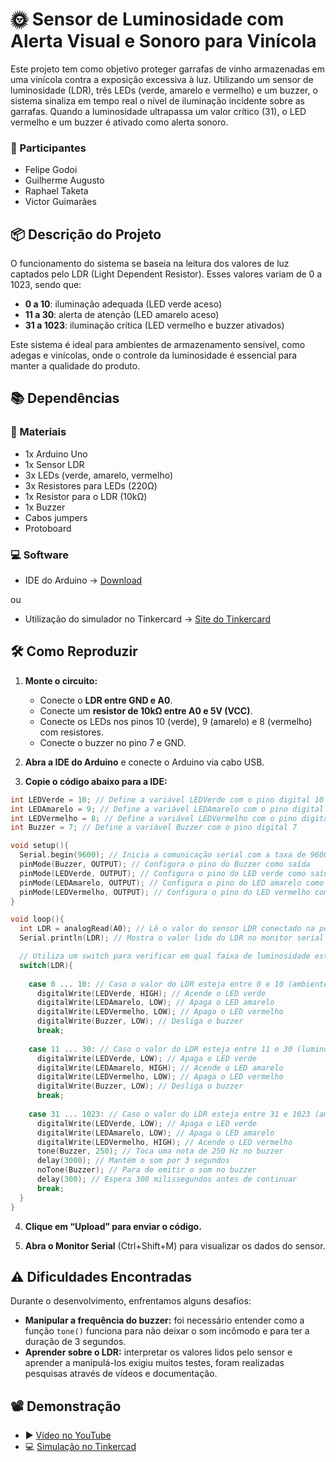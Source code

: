 # 🌞 Sensor de Luminosidade com Alerta Visual e Sonoro para Vinícola

Este projeto tem como objetivo proteger garrafas de vinho armazenadas em uma vinícola contra a exposição excessiva à luz. Utilizando um sensor de luminosidade (LDR), três LEDs (verde, amarelo e vermelho) e um buzzer, o sistema sinaliza em tempo real o nível de iluminação incidente sobre as garrafas. Quando a luminosidade ultrapassa um valor crítico (31), o LED vermelho e um buzzer é ativado como alerta sonoro.

### 👥 Participantes
- Felipe Godoi
- Guilherme Augusto
- Raphael Taketa
- Victor Guimarães

## 📦 Descrição do Projeto

O funcionamento do sistema se baseia na leitura dos valores de luz captados pelo LDR (Light Dependent Resistor). Esses valores variam de 0 a 1023, sendo que:

- **0 a 10**: iluminação adequada (LED verde aceso)
- **11 a 30**: alerta de atenção (LED amarelo aceso)
- **31 a 1023**: iluminação crítica (LED vermelho e buzzer ativados)

Este sistema é ideal para ambientes de armazenamento sensível, como adegas e vinícolas, onde o controle da luminosidade é essencial para manter a qualidade do produto.

## 📚 Dependências

### 🧰 Materiais
- 1x Arduino Uno
- 1x Sensor LDR
- 3x LEDs (verde, amarelo, vermelho)
- 3x Resistores para LEDs (220Ω)
- 1x Resistor para o LDR (10kΩ)
- 1x Buzzer
- Cabos jumpers
- Protoboard

### 💻 Software
- IDE do Arduino → [Download](https://www.arduino.cc/en/software)

ou

- Utilização do simulador no Tinkercard → [Site do Tinkercard](https://www.tinkercad.com)

## 🛠️ Como Reproduzir

1. **Monte o circuito:**
   - Conecte o **LDR entre GND e A0**.
   - Conecte um **resistor de 10kΩ entre A0 e 5V (VCC)**.
   - Conecte os LEDs nos pinos 10 (verde), 9 (amarelo) e 8 (vermelho) com resistores.
   - Conecte o buzzer no pino 7 e GND.

2. **Abra a IDE do Arduino** e conecte o Arduino via cabo USB.

3. **Copie o código abaixo para a IDE:**

```cpp
int LEDVerde = 10; // Define a variável LEDVerde com o pino digital 10
int LEDAmarelo = 9; // Define a variável LEDAmarelo com o pino digital 9
int LEDVermelho = 8; // Define a variável LEDVermelho com o pino digital 8
int Buzzer = 7; // Define a variável Buzzer com o pino digital 7

void setup(){
  Serial.begin(9600); // Inicia a comunicação serial com a taxa de 9600 bps
  pinMode(Buzzer, OUTPUT); // Configura o pino do Buzzer como saída
  pinMode(LEDVerde, OUTPUT); // Configura o pino do LED verde como saída
  pinMode(LEDAmarelo, OUTPUT); // Configura o pino do LED amarelo como saída
  pinMode(LEDVermelho, OUTPUT); // Configura o pino do LED vermelho como saída
}

void loop(){
  int LDR = analogRead(A0); // Lê o valor do sensor LDR conectado na porta analógica A0
  Serial.println(LDR); // Mostra o valor lido do LDR no monitor serial

  // Utiliza um switch para verificar em qual faixa de luminosidade está o valor lido do LDR
  switch(LDR){
    
    case 0 ... 10: // Caso o valor do LDR esteja entre 0 e 10 (ambiente escuro)
      digitalWrite(LEDVerde, HIGH); // Acende o LED verde
      digitalWrite(LEDAmarelo, LOW); // Apaga o LED amarelo
      digitalWrite(LEDVermelho, LOW); // Apaga o LED vermelho
      digitalWrite(Buzzer, LOW); // Desliga o buzzer
      break;
    
    case 11 ... 30: // Caso o valor do LDR esteja entre 11 e 30 (luminosidade média)
      digitalWrite(LEDVerde, LOW); // Apaga o LED verde
      digitalWrite(LEDAmarelo, HIGH); // Acende o LED amarelo
      digitalWrite(LEDVermelho, LOW); // Apaga o LED vermelho
      digitalWrite(Buzzer, LOW); // Desliga o buzzer
      break;
    
    case 31 ... 1023: // Caso o valor do LDR esteja entre 31 e 1023 (ambiente muito claro)
      digitalWrite(LEDVerde, LOW); // Apaga o LED verde
      digitalWrite(LEDAmarelo, LOW); // Apaga o LED amarelo
      digitalWrite(LEDVermelho, HIGH); // Acende o LED vermelho
      tone(Buzzer, 250); // Toca uma nota de 250 Hz no buzzer
      delay(3000); // Mantém o som por 3 segundos
      noTone(Buzzer); // Para de emitir o som no buzzer
      delay(300); // Espera 300 milissegundos antes de continuar
      break;
  }
}
```

4. **Clique em “Upload” para enviar o código.**

5. **Abra o Monitor Serial** (Ctrl+Shift+M) para visualizar os dados do sensor.

## ⚠️ Dificuldades Encontradas

Durante o desenvolvimento, enfrentamos alguns desafios:

- **Manipular a frequência do buzzer:** foi necessário entender como a função `tone()` funciona para não deixar o som incômodo e para ter a duração de 3 segundos.
- **Aprender sobre o LDR:** interpretar os valores lidos pelo sensor e aprender a manipulá-los exigiu muitos testes, foram realizadas pesquisas através de vídeos e documentação.

## 📽️ Demonstração

- ▶️ [Vídeo no YouTube](https://youtu.be/0kUGRKxl1lo)
- 💻 [Simulação no Tinkercad](https://www.tinkercad.com/things/gdHTAxjC7YB-fantastic-inari-snaget/editel?returnTo=https%3A%2F%2Fwww.tinkercad.com%2Fdashboard&sharecode=jaI-__Ze8QaAmT90-9VHP9olcMvoVjhQlYrbrBaEM-A)
